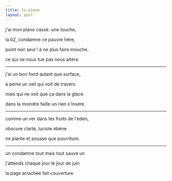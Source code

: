 ```yaml
---
title: le piano
layout: post
---
```


j'ai mon piano cassé. une touche,

la b2, condamne ce pauvre hère,

point noir seul ! à ne plus faire mouche.

ce qui ne nous tue pas nous altère.

---

j'ai un bon fond autant que surface,

à peine un oeil qui voit de travers

mais qui ne voit que ça dans la glace. 

dans la moindre faille un rien s'insère.

---

comme un ver dans les fruits de l'eden,

obscure clarté, luciole ébène

ne plante et pousse que pourriture.

---

un condamne tout mais tout sauve un

j'attends chaque jour le jour de juin

la page arrachée fait couverture
